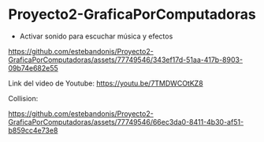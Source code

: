 # Proyecto2-GraficaPorComputadoras

* Activar sonido para escuchar música y efectos



https://github.com/estebandonis/Proyecto2-GraficaPorComputadoras/assets/77749546/343ef17d-51aa-417b-8903-09b74e682e55


Link del video de Youtube:
https://youtu.be/7TMDWCOtKZ8


Collision:




https://github.com/estebandonis/Proyecto2-GraficaPorComputadoras/assets/77749546/66ec3da0-8411-4b30-af51-b859cc4e73e8

